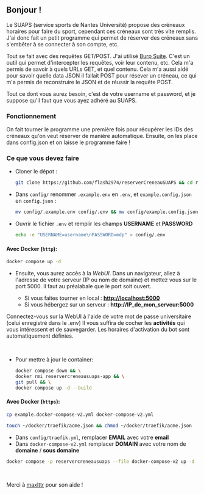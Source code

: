## Bonjour !
Le SUAPS (service sports de Nantes Université) propose des créneaux horaires pour faire du sport, cependant ces créneaux sont très vite remplis.
J'ai donc fait un petit programme qui permet de réserver des créneaux sans s'embêter à se connecter à son compte, etc.

Tout se fait avec des requêtes GET/POST. J'ai utilisé [Burp Suite](https://portswigger.net/burp/releases/professional-community-2024-8-5?requestededition=community&requestedplatform=). C'est un outil qui permet d'intercepter les requêtes, voir leur contenu, etc. Cela m'a permis de savoir à quels URLs GET, et quel contenu. Cela m'a aussi aidé pour savoir quelle data JSON il fallait POST pour résever un créneau, ce qui m'a permis de reconstruire le JSON et de réussir la requête POST.

Tout ce dont vous aurez besoin, c'est de votre username et password, et je suppose qu'il faut que vous ayez adhéré au SUAPS.


### Fonctionnement
On fait tourner le programme une première fois pour récupérer les IDs des créneaux qu'on veut réserver de manière automatique. Ensuite, on les place dans config.json et on laisse le programme faire !

### Ce que vous devez faire
- Cloner le dépot :
    ```bash
    git clone https://github.com/flash2974/reserverCreneauSUAPS && cd reserverCreneauSUAPS/
    ```
- Dans `config/` renommer `.example.env` en `.env`, et `example.config.json` en `config.json` : 
    ```bash
    mv config/.example.env config/.env && mv config/example.config.json config/config.json
    ```

- Ouvrir le fichier `.env` et remplir les champs **USERNAME** et **PASSWORD**
    ```bash
    echo -e "USERNAME=username\nPASSWORD=mdp" > config/.env
    ```

#### Avec Docker (`http`):
```bash
docker compose up -d
```
- Ensuite, vous aurez accès à la *WebUI*. Dans un navigateur, allez à l'adresse de votre serveur (IP ou nom de domaine) et mettez vous sur le port 5000. Il faut au préalabale que le port soit ouvert.

    - Si vous faites tourner en local : [**http://localhost:5000**](http://localhost:5000)
    - Si vous hébergez sur un serveur : **http://IP_de_mon_serveur:5000**

Connectez-vous sur la WebUI à l'aide de votre mot de passe universitaire (celui enregistré dans le .env)
Il vous suffira de cocher les **activités** qui vous intéressent et de sauvegarder. Les horaires d'activation du bot sont automatiquement définies.

<br>

- Pour mettre à jour le container:

    ```bash
    docker compose down && \
    docker rmi reservercreneausuaps-app && \
    git pull && \
    docker compose up -d --build
    ```

#### Avec Docker (`https`):
```bash
cp example.docker-compose-v2.yml docker-compose-v2.yml
```
```bash
touch ~/docker/traefik/acme.json && chmod ~/docker/traefik/acme.json
``` 
- Dans `config/traefik.yml`, remplacer **EMAIL** avec votre **email**
- Dans `docker-compose-v2.yml` remplacer **DOMAIN** avec votre nom de **domaine** / **sous domaine**
```bash
docker compose -p reservercreneausuaps --file docker-compose-v2 up -d
```

<br>

Merci à [maxlttr](https://github.com/maxlttr1) pour son aide !